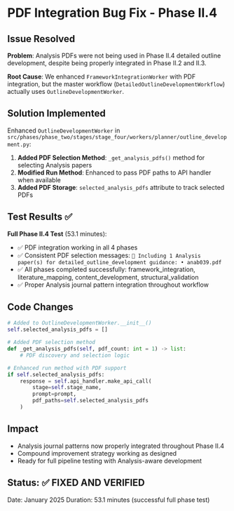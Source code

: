 # PDF Integration Bug Fix - Phase II.4

## Issue Resolved
**Problem**: Analysis PDFs were not being used in Phase II.4 detailed outline development, despite being properly integrated in Phase II.2 and II.3.

**Root Cause**: We enhanced `FrameworkIntegrationWorker` with PDF integration, but the master workflow (`DetailedOutlineDevelopmentWorkflow`) actually uses `OutlineDevelopmentWorker`.

## Solution Implemented
Enhanced `OutlineDevelopmentWorker` in `src/phases/phase_two/stages/stage_four/workers/planner/outline_development.py`:

1. **Added PDF Selection Method**: `_get_analysis_pdfs()` method for selecting Analysis papers
2. **Modified Run Method**: Enhanced to pass PDF paths to API handler when available
3. **Added PDF Storage**: `selected_analysis_pdfs` attribute to track selected PDFs

## Test Results ✅
**Full Phase II.4 Test** (53.1 minutes):
- ✅ PDF integration working in all 4 phases
- ✅ Consistent PDF selection messages: `📑 Including 1 Analysis paper(s) for detailed_outline_development guidance: • anab039.pdf`
- ✅ All phases completed successfully: framework_integration, literature_mapping, content_development, structural_validation
- ✅ Proper Analysis journal pattern integration throughout workflow

## Code Changes
```python
# Added to OutlineDevelopmentWorker.__init__()
self.selected_analysis_pdfs = []

# Added PDF selection method
def _get_analysis_pdfs(self, pdf_count: int = 1) -> list:
    # PDF discovery and selection logic

# Enhanced run method with PDF support
if self.selected_analysis_pdfs:
    response = self.api_handler.make_api_call(
        stage=self.stage_name,
        prompt=prompt,
        pdf_paths=self.selected_analysis_pdfs
    )
```

## Impact
- Analysis journal patterns now properly integrated throughout Phase II.4
- Compound improvement strategy working as designed
- Ready for full pipeline testing with Analysis-aware development

## Status: ✅ FIXED AND VERIFIED
Date: January 2025
Duration: 53.1 minutes (successful full phase test) 